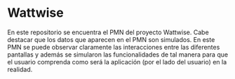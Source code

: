 # Wattwise

En este repositorio se encuentra el PMN del proyecto Wattwise. Cabe destacar que los datos que aparecen en el PMN son simulados. En este PMN se puede observar claramente las interacciones entre las diferentes pantallas y además se simularon las funcionalidades de tal manera para que el usuario comprenda como será la aplicación (por el lado del usuario) en la realidad.